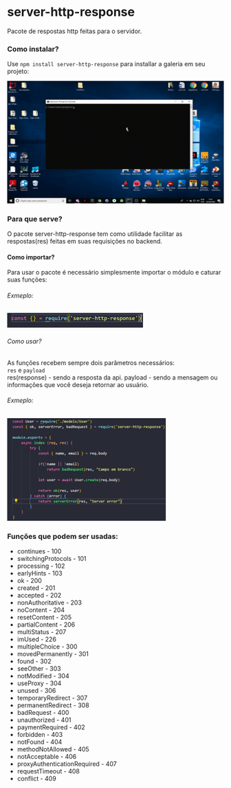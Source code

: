 # server-http-response
Pacote de respostas http feitas para o servidor.

### Como instalar?
Use `npm install server-http-response` para installar a galeria em seu projeto:<br />

![How to install](/install.gif)

### Para que serve?
O pacote server-http-response tem como utilidade facilitar as respostas(res) feitas em suas requisições no backend.<br />

#### Como importar?
Para usar o pacote é necessário simplesmente importar o módulo e caturar suas funções:

###### Exmeplo:
![How to import](/import.png)


###### Como usar?
As funções recebem sempre dois parâmetros necessários:<br />
`res` e `payload`<br />
res(response) - sendo a resposta da api.
payload - sendo a mensagem ou informações que você deseja retornar ao usuário.<br />

###### Exmeplo:
![How to use](/function.png)

### Funções que podem ser usadas:

  * continues - 100<br />
  * switchingProtocols - 101<br />
  * processing - 102<br />
  * earlyHints - 103<br />
  * ok - 200<br />
  * created - 201<br />
  * accepted - 202<br />
  * nonAuthoritative - 203<br />
  * noContent - 204<br />
  * resetContent - 205<br />
  * partialContent - 206<br />
  * multiStatus - 207<br />
  * imUsed - 226<br />
  * multipleChoice - 300 <br />
  * movedPermanently - 301 <br />
  * found - 302 <br />
  * seeOther - 303 <br />
  * notModified - 304 <br />
  * useProxy - 304 <br />
  * unused - 306 <br />
  * temporaryRedirect - 307 <br />
  * permanentRedirect - 308 <br />
  * badRequest - 400 <br />
  * unauthorized - 401 <br />
  * paymentRequired - 402 <br />
  * forbidden - 403 <br />
  * notFound - 404 <br />
  * methodNotAllowed - 405 <br />
  * notAcceptable - 406 <br />
  * proxyAuthenticationRequired - 407 <br />
  * requestTimeout - 408 <br />
  * conflict - 409 <br />
